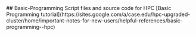 <div id='Basic Programming'/>
## Basic-Programming
Script files and source code for HPC [Basic Programming tutorial](https://sites.google.com/a/case.edu/hpc-upgraded-cluster/home/important-notes-for-new-users/helpful-references/basic-programming--hpc)
